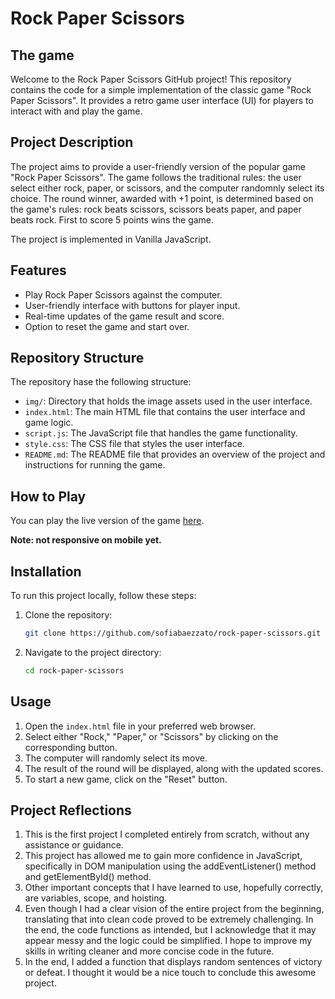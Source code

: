 # Rock Paper Scissors

## The game

Welcome to the Rock Paper Scissors GitHub project! This repository contains the code for a simple implementation of the classic game "Rock Paper Scissors". It provides a retro game user interface (UI) for players to interact with and play the game.

## Project Description

The project aims to provide a user-friendly version of the popular game "Rock Paper Scissors". The game follows the traditional rules: the user select either rock, paper, or scissors, and the computer randomnly select its choice. The round winner, awarded with +1 point, is determined based on the game's rules: rock beats scissors, scissors beats paper, and paper beats rock. First to score 5 points wins the game.

The project is implemented in Vanilla JavaScript.

## Features

- Play Rock Paper Scissors against the computer.
- User-friendly interface with buttons for player input.
- Real-time updates of the game result and score.
- Option to reset the game and start over.


## Repository Structure

The repository hase the following structure:

- `img/`: Directory that holds the image assets used in the user interface.
- `index.html`: The main HTML file that contains the user interface and game logic.
- `script.js`: The JavaScript file that handles the game functionality.
- `style.css`: The CSS file that styles the user interface.
- `README.md`: The README file that provides an overview of the project and instructions for running the game.

## How to Play

You can play the live version of the game [here](https://sofiabaezzato.github.io/rock-paper-scissors/).

**Note: not responsive on mobile yet.**

## Installation

To run this project locally, follow these steps:

1. Clone the repository:

   ```bash
   git clone https://github.com/sofiabaezzato/rock-paper-scissors.git
2. Navigate to the project directory:
   
   ```bash
   cd rock-paper-scissors
## Usage

1. Open the `index.html` file in your preferred web browser.
2. Select either "Rock," "Paper," or "Scissors" by clicking on the corresponding button.
3. The computer will randomly select its move.
4. The result of the round will be displayed, along with the updated scores.
5. To start a new game, click on the "Reset" button.

## Project Reflections
1. This is the first project I completed entirely from scratch, without any assistance or guidance.
2. This project has allowed me to gain more confidence in JavaScript, specifically in DOM manipulation using the addEventListener() method and getElementById() method.
3. Other important concepts that I have learned to use, hopefully correctly, are variables, scope, and hoisting.
4. Even though I had a clear vision of the entire project from the beginning, translating that into clean code proved to be extremely challenging. In the end, the code functions as intended, but I acknowledge that it may appear messy and the logic could be simplified. I hope to improve my skills in writing cleaner and more concise code in the future.
5. In the end, I added a function that displays random sentences of victory or defeat. I thought it would be a nice touch to conclude this awesome project.

